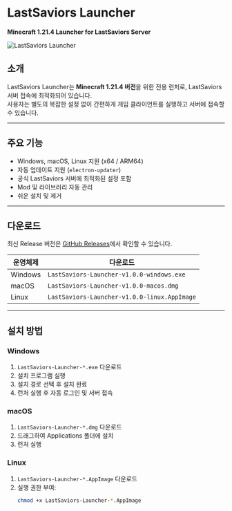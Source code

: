 # LastSaviors Launcher

**Minecraft 1.21.4 Launcher for LastSaviors Server**

![LastSaviors Launcher](https://blueearthcat.github.io/LS-Launcher/build/icon.png)

## 소개

LastSaviors Launcher는 **Minecraft 1.21.4 버전**을 위한 전용 런처로, LastSaviors 서버 접속에 최적화되어 있습니다.  
사용자는 별도의 복잡한 설정 없이 간편하게 게임 클라이언트를 실행하고 서버에 접속할 수 있습니다.

---

## 주요 기능

- Windows, macOS, Linux 지원 (x64 / ARM64)
- 자동 업데이트 지원 (`electron-updater`)
- 공식 LastSaviors 서버에 최적화된 설정 포함
- Mod 및 라이브러리 자동 관리
- 쉬운 설치 및 제거

---

## 다운로드

최신 Release 버전은 [GitHub Releases](https://github.com/BlueEarthCat/LS-Launcher/releases)에서 확인할 수 있습니다.

| 운영체제 | 다운로드 |
|----------|----------|
| Windows  | `LastSaviors-Launcher-v1.0.0-windows.exe` |
| macOS    | `LastSaviors-Launcher-v1.0.0-macos.dmg` |
| Linux    | `LastSaviors-Launcher-v1.0.0-linux.AppImage` |

---

## 설치 방법

### Windows

1. `LastSaviors-Launcher-*.exe` 다운로드
2. 설치 프로그램 실행
3. 설치 경로 선택 후 설치 완료
4. 런처 실행 후 자동 로그인 및 서버 접속

### macOS

1. `LastSaviors-Launcher-*.dmg` 다운로드
2. 드래그하여 Applications 폴더에 설치
3. 런처 실행

### Linux

1. `LastSaviors-Launcher-*.AppImage` 다운로드
2. 실행 권한 부여:
   ```bash
   chmod +x LastSaviors-Launcher-*.AppImage
